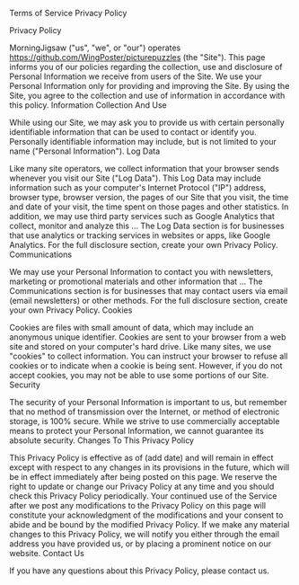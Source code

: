 Terms of Service Privacy Policy

Privacy Policy

MorningJigsaw ("us", "we", or "our") operates https://github.com/WingPoster/picturepuzzles (the "Site"). This page informs you of our policies regarding the collection, use and disclosure of Personal Information we receive from users of the Site. We use your Personal Information only for providing and improving the Site. By using the Site, you agree to the collection and use of information in accordance with this policy. Information Collection And Use

While using our Site, we may ask you to provide us with certain personally identifiable information that can be used to contact or identify you. Personally identifiable information may include, but is not limited to your name ("Personal Information"). Log Data

Like many site operators, we collect information that your browser sends whenever you visit our Site ("Log Data"). This Log Data may include information such as your computer's Internet Protocol ("IP") address, browser type, browser version, the pages of our Site that you visit, the time and date of your visit, the time spent on those pages and other statistics. In addition, we may use third party services such as Google Analytics that collect, monitor and analyze this … The Log Data section is for businesses that use analytics or tracking services in websites or apps, like Google Analytics. For the full disclosure section, create your own Privacy Policy. Communications

We may use your Personal Information to contact you with newsletters, marketing or promotional materials and other information that ... The Communications section is for businesses that may contact users via email (email newsletters) or other methods. For the full disclosure section, create your own Privacy Policy. Cookies

Cookies are files with small amount of data, which may include an anonymous unique identifier. Cookies are sent to your browser from a web site and stored on your computer's hard drive. Like many sites, we use "cookies" to collect information. You can instruct your browser to refuse all cookies or to indicate when a cookie is being sent. However, if you do not accept cookies, you may not be able to use some portions of our Site. Security

The security of your Personal Information is important to us, but remember that no method of transmission over the Internet, or method of electronic storage, is 100% secure. While we strive to use commercially acceptable means to protect your Personal Information, we cannot guarantee its absolute security. Changes To This Privacy Policy

This Privacy Policy is effective as of (add date) and will remain in effect except with respect to any changes in its provisions in the future, which will be in effect immediately after being posted on this page. We reserve the right to update or change our Privacy Policy at any time and you should check this Privacy Policy periodically. Your continued use of the Service after we post any modifications to the Privacy Policy on this page will constitute your acknowledgment of the modifications and your consent to abide and be bound by the modified Privacy Policy. If we make any material changes to this Privacy Policy, we will notify you either through the email address you have provided us, or by placing a prominent notice on our website. Contact Us

If you have any questions about this Privacy Policy, please contact us.
